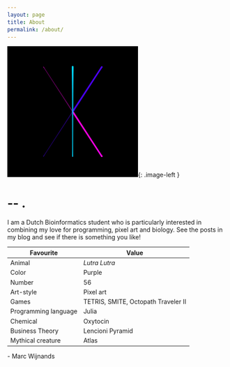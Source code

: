 ```yaml
---
layout: page
title: About
permalink: /about/
---
```

<style type="text/css">
.image-left {
  display: block;
  margin-right: 16px;
  float: left;
}
</style>
![Marc Wijnands](/assets/colour_circle30-export.gif){: .image-left }
# -- .
I am a Dutch Bioinformatics student who is particularly interested in combining my love for programming, pixel art and biology.
See the posts in my blog and see if there is something you like!

| Favourite |  Value | 
|--------------|-----------|
| Animal | *Lutra Lutra* |
| Color | Purple |
| Number | 56 |
| Art-style | Pixel art |
| Games | TETRIS, SMITE, Octopath Traveler II |
| Programming language | Julia |
| Chemical | Oxytocin |
| Business Theory | Lencioni Pyramid |
| Mythical creature | Atlas |



\- Marc Wijnands
